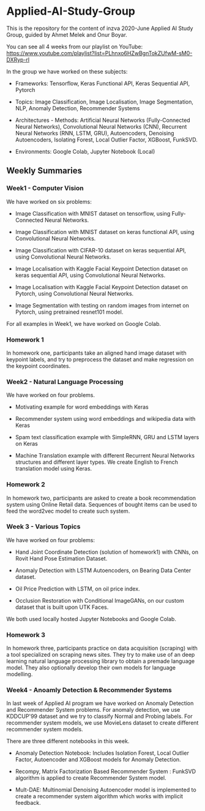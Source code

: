 # Applied-AI-Study-Group

This is the repository for the content of inzva 2020-June Applied AI Study Group, guided by Ahmet Melek and Onur Boyar.

You can see all 4 weeks from our playlist on YouTube: https://www.youtube.com/playlist?list=PLhnxo6HZwBgnTokZUfwM-sM0-DXRyp-rl

In the group we have worked on these subjects:

* Frameworks: Tensorflow, Keras Functional API, Keras Sequential API, Pytorch

* Topics: Image Classification, Image Localisation, Image Segmentation, NLP, Anomaly Detection, Recommender Systems

* Architectures - Methods: Artificial Neural Networks (Fully-Connected Neural Networks), Convolutional Neural Networks (CNN), Recurrent Neural Networks (RNN, LSTM, GRU), Autoencoders, Denoising Autoencoders, Isolating Forest, Local Outlier Factor, XGBoost, FunkSVD.

* Environments: Google Colab, Jupyter Notebook (Local)

## Weekly Summaries

### Week1 - Computer Vision

We have worked on six problems:

* Image Classification with MNIST dataset on tensorflow, using Fully-Connected Neural Networks.

* Image Classification with MNIST dataset on keras functional API, using Convolutional Neural Networks.

* Image Classification with CIFAR-10 dataset on keras sequential API, using Convolutional Neural Networks.

* Image Localisation with Kaggle Facial Keypoint Detection dataset on keras sequential API, using Convolutional Neural Networks.

* Image Localisation with Kaggle Facial Keypoint Detection dataset on Pytorch, using Convolutional Neural Networks.

* Image Segmentation with testing on random images from internet on Pytorch, using pretrained resnet101 model.

For all examples in Week1, we have worked on Google Colab.

### Homework 1

In homework one, participants take an aligned hand image dataset with keypoint labels, and try to preprocess the dataset and make regression on the keypoint coordinates.


### Week2 - Natural Language Processing
We have worked on four problems.

* Motivating example for word embeddings with Keras

* Recommender system using word embeddings and wikipedia data with Keras

* Spam text classification example with SimpleRNN, GRU and LSTM layers on Keras

* Machine Translation example with different Recurrent Neural Networks structures and different layer types. We create English to French translation model using Keras.


### Homework 2
In homework two, participants are asked to create a book recommendation system using Online Retail data. Sequences of bought items can be used to feed the word2vec model to create such system.


### Week 3 - Various Topics

We have worked on four problems:

* Hand Joint Coordinate Detection (solution of homework1) with CNNs, on Rovit Hand Pose Estimation Dataset.

* Anomaly Detection with LSTM Autoencoders, on Bearing Data Center dataset.

* Oil Price Prediction with LSTM, on oil price index.

* Occlusion Restoration with Conditional ImageGANs, on our custom dataset that is built upon UTK Faces.

We both used locally hosted Jupyter Notebooks and Google Colab.

### Homework 3

In homework three, participants practice on data acquisition (scraping) with a tool specialized on scraping news sites. They try to make use of an deep learning natural language processing library to obtain a premade language model. They also optionally develop their own models for language modelling.


### Week4 - Anoamly Detection & Recommender Systems

In last week of Applied AI program we have worked on Anomaly Detection and Recommender System problems. For anomaly detection, we use KDDCUP'99 dataset and we try to classify Normal and Probing labels. For recommender system models, we use MovieLens dataset to create different recommender system models.

There are three different notebooks in this week.

* Anomaly Detection Notebook: Includes Isolation Forest, Local Outlier Factor, Autoencoder and XGBoost models for Anomaly Detection.

* Recompy, Matrix Factorization Based Recommender System : FunkSVD algorithm is applied to create Recommender System model.

* Mult-DAE: Multinomial Denoising Autoencoder model is implemented to create a recommender system algorithm which works with implicit feedback.
